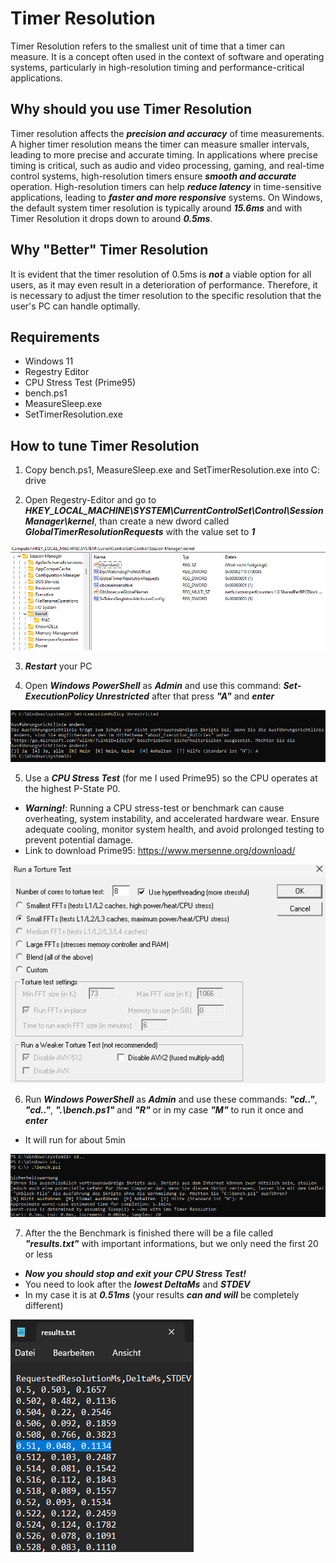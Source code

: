 # Timer Resolution
Timer Resolution refers to the smallest unit of time that a timer can measure. It is a concept often used in the context of software and operating systems, particularly in high-resolution timing and performance-critical applications.

## Why should you use Timer Resolution
Timer resolution affects the ***precision and accuracy*** of time measurements. A higher timer resolution means the timer can measure smaller intervals, leading to more precise and accurate timing.
In applications where precise timing is critical, such as audio and video processing, gaming, and real-time control systems, high-resolution timers ensure ***smooth and accurate*** operation.
High-resolution timers can help ***reduce latency*** in time-sensitive applications, leading to ***faster and more responsive*** systems.
On Windows, the default system timer resolution is typically around ***15.6ms*** and with Timer Resolution it drops down to around ***0.5ms***.

## Why "Better" Timer Resolution
It is evident that the timer resolution of 0.5ms is ***not*** a viable option for all users, as it may even result in a deterioration of performance.
Therefore, it is necessary to adjust the timer resolution to the specific resolution that the user's PC can handle optimally.

## Requirements
- Windows 11
- Regestry Editor
- CPU Stress Test (Prime95)
- bench.ps1
- MeasureSleep.exe
- SetTimerResolution.exe

## How to tune Timer Resolution
1. Copy bench.ps1, MeasureSleep.exe and SetTimerResolution.exe into C: drive

2. Open Regestry-Editor and go to ***HKEY_LOCAL_MACHINE\SYSTEM\CurrentControlSet\Control\Session Manager\kernel***, than create a new dword called ***GlobalTimerResolutionRequests*** with the value set to ***1***

![](Images/2.png)

3. ***Restart*** your PC

4. Open ***Windows PowerShell*** as ***Admin*** and use this command: ***Set-ExecutionPolicy Unrestricted*** after that press ***"A"*** and ***enter***

![](Images/ps1.png)

5. Use a ***CPU Stress Test*** (for me I used Prime95) so the CPU operates at the highest P-State P0.
- ***Warning!***: Running a CPU stress-test or benchmark can cause overheating, system instability, and accelerated hardware wear. Ensure adequate cooling, monitor system health, and avoid prolonged testing to prevent potential damage.
- Link to download Prime95: https://www.mersenne.org/download/

![](Images/3.png)

6. Run ***Windows PowerShell*** as ***Admin*** and use these commands: ***"cd.."***, ***"cd.."***, ***".\bench.ps1"*** and ***"R"*** or in my case ***"M"*** to run it once and ***enter***
- It will run for about 5min

![](Images/4.png)

7. After the the Benchmark is finished there will be a file called ***"results.txt"*** with important informations, but we only need the first 20 or less
- ***Now you should stop and exit your CPU Stress Test!***
- You need to look after the ***lowest DeltaMs*** and ***STDEV***
- In my case it is at ***0.51ms*** (your results ***can and will*** be completely different)

![](Images/5.png)
